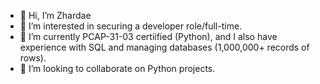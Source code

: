 - 👋 Hi, I’m Zhardae
- 👀 I’m interested in securing a developer role/full-time.
- 🌱 I’m currently PCAP-31-03 certiified (Python), and I also have experience with SQL and managing databases (1,000,000+ records of rows).
- 💞️ I’m looking to collaborate on Python projects.


<!---
zhabailey3/zhabailey3 is a ✨ special ✨ repository because its `README.md` (this file) appears on your GitHub profile.
You can click the Preview link to take a look at your changes.
--->
